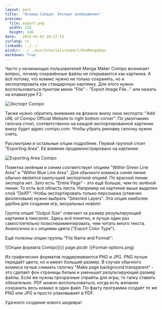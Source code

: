 ```yaml
---
layout: post
title:  "Основы Comipo: Экспорт изображения"
preview: 
  file: export.png
  width: 220
  height: 146
date:   2015-01-01 20:37:13
curlang: ru
linkadd: ../../
picdir: ../../pic/tutorials/export/OneMangaDay-
markdown: True
---
```


Часто у начинающих пользователей Manga Maker Comipo возникает вопрос, почему сохранённые файлы не открываются как картинка. А всё потому, что комикс нужно не только сохранять, но и экспортировать как стандартную картинку. Для этого нужно воспользоваться пунктом меню "File" - "Export Image File..." или нажать на клавиатуре F2:

<img src="{{ page.picdir }}Export-start.png" alt="Экспорт Comipo" class="imgshad">

Также нужно обратить внимание на флажок внизу окна экспорта: "Add URL of Comipo Official Website to right bottom corner". По умолчанию галочка стоит, соответственно на каждой экспортированной картинке внизу будет адрес comipo.com. Чтобы убрать рекламу галочку нужно снять.

Рассмотрим и остальные опции подробнее. Первой группой стоит "Exporting Area". Её влияние продемонстрировано на картинке:

<img src="{{ page.picdir }}Exporting-Area.png" alt="Exporting Area Comipo" class="imgshad">

Пометка зелёным и синим соответствует опциям "Within Green Line Area" и "Within Blue Line Area". Для обычного комикса синяя линия обычно является наилучшей экспортной опцией. По красной линии экспорта нет. Зато есть "Entire Page" - это ещё больше, чем по зелёной линии. То есть вся область листа.  Например на картинке выше выделен слой "DeXP". Чтобы экспортировать только персонажа (отмечен фиолетовым) нужно выбрать "Selected Layers". Эта опция наиболее удобна для создания игр, визуальных новелл.

Группа опций "Output Size" отвечает за размер результирующей картинки в пикселях. Здесь всё понятно, и лучше один раз самостоятельно поэкспериментировать, чем читать много текста. Аналогично и с опциями цвета ("Export Color Type").

Ещё полезны опции группы "File Name and Format":

![Опции формата Comipo]({{ page.picdir }}Format-options.png)

Из графических форматов поддерживаются PNG и JPG. PNG лучше передаёт цвета, но и имеет больший размер. В случае обычного комикса лучше снимать галочку "Make page background transparent" - это сделает фон страницы белым и уменьшит результирующий размер файлы. Если же нужны прозрачные спрайты для игры, то галку ставить обязательно. PDF можно воспользоваться, когда есть желание сохранить весь комикс в один файл. По факту программа создаёт те же PNG или JPG и просто упаковывает в PDF.

Удачного создания нового шедевра!

